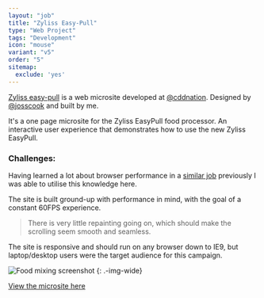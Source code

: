 ```yaml
---
layout: "job"
title: "Zyliss Easy-Pull"
type: "Web Project"
tags: "Development"
icon: "mouse"
variant: "v5"
order: "5"
sitemap:
  exclude: 'yes'
---
```




[Zyliss easy-pull](http://zylisseasypull.co.uk) is a web microsite developed at [@cddnation](). Designed by [@josscook]() and built by me.

It's a one page microsite for the Zyliss EasyPull food processor. An interactive user experience that demonstrates how to use the new Zyliss EasyPull.

### Challenges:

Having learned a lot about browser performance in a [similar job](/work/ferronats/) previously I was able to utilise this knowledge here.

The site is built ground-up with performance in mind, with the goal of a constant 60FPS experience.

> There is very little repainting going on, which should make the scrolling seem smooth and seamless.

The site is responsive and should run on any browser down to IE9, but laptop/desktop users were the target audience for this campaign.

![Food mixing screenshot](/images/work/zyliss-2.png)
{: .-img-wide}

[View the microsite here](http://zylisseasypull.co.uk)